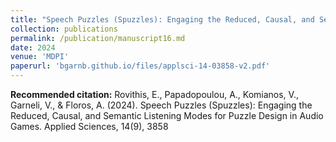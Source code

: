```yaml
---
title: "Speech Puzzles (Spuzzles): Engaging the Reduced, Causal, and Semantic Listening Modes for Puzzle Design in Audio Games"
collection: publications
permalink: /publication/manuscript16.md
date: 2024
venue: 'MDPI'
paperurl: 'bgarnb.github.io/files/applsci-14-03858-v2.pdf'
---
```


<b> Recommended citation:</b> Rovithis, E., Papadopoulou, A., Komianos, V., Garneli, V., & Floros, A. (2024). Speech Puzzles (Spuzzles): Engaging the Reduced, Causal, and Semantic Listening Modes for Puzzle Design in Audio Games. Applied Sciences, 14(9), 3858

